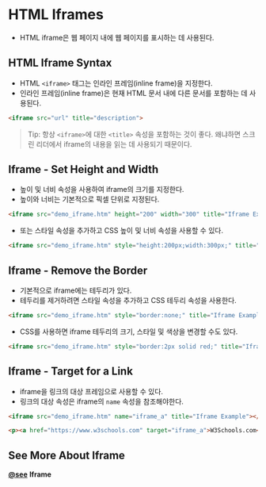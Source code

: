 # HTML Iframes
- HTML iframe은 웹 페이지 내에 웹 페이지를 표시하는 데 사용된다.

## HTML Iframe Syntax
- HTML `<iframe>` 태그는 인라인 프레임(inline frame)을 지정한다.
- 인라인 프레임(inline frame)은 현재 HTML 문서 내에 다른 문서를 포함하는 데 사용된다.
```html
<iframe src="url" title="description">
```
> Tip: 항상 `<iframe>`에 대한 `<title>` 속성을 포함하는 것이 좋다. 왜냐하면 스크린 리더에서 iframe의 내용을 읽는 데 사용되기 때문이다.

## Iframe - Set Height and Width
- 높이 및 너비 속성을 사용하여 iframe의 크기를 지정한다.
- 높이와 너비는 기본적으로 픽셀 단위로 지정된다.
```html
<iframe src="demo_iframe.htm" height="200" width="300" title="Iframe Example"></iframe>
```
- 또는 스타일 속성을 추가하고 CSS 높이 및 너비 속성을 사용할 수 있다.
```html
<iframe src="demo_iframe.htm" style="height:200px;width:300px;" title="Iframe Example"></iframe>
```

## Iframe - Remove the Border
- 기본적으로 iframe에는 테두리가 있다.
- 테두리를 제거하려면 스타일 속성을 추가하고 CSS 테두리 속성을 사용한다.
```html
<iframe src="demo_iframe.htm" style="border:none;" title="Iframe Example"></iframe>
```
- CSS를 사용하면 iframe 테두리의 크기, 스타일 및 색상을 변경할 수도 있다.
```html
<iframe src="demo_iframe.htm" style="border:2px solid red;" title="Iframe Example"></iframe>
```

## Iframe - Target for a Link
- iframe을 링크의 대상 프레임으로 사용할 수 있다.
- 링크의 대상 속성은 iframe의 `name` 속성을 참조해야한다.
```html
<iframe src="demo_iframe.htm" name="iframe_a" title="Iframe Example"></iframe>

<p><a href="https://www.w3schools.com" target="iframe_a">W3Schools.com</a></p>
```

## See More About Iframe
**[@see](./iframe.html)** **Iframe**